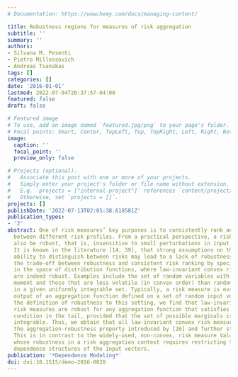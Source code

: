 ```yaml
---
# Documentation: https://wowchemy.com/docs/managing-content/

title: Robustness regions for measures of risk aggregation
subtitle: ''
summary: ''
authors:
- Silvana M. Pesenti
- Pietro Millossovich
- Andreas Tsanakas
tags: []
categories: []
date: '2016-01-01'
lastmod: 2022-07-04T20:37:57-04:00
featured: false
draft: false

# Featured image
# To use, add an image named `featured.jpg/png` to your page's folder.
# Focal points: Smart, Center, TopLeft, Top, TopRight, Left, Right, BottomLeft, Bottom, BottomRight.
image:
  caption: ''
  focal_point: ''
  preview_only: false

# Projects (optional).
#   Associate this post with one or more of your projects.
#   Simply enter your project's folder or file name without extension.
#   E.g. `projects = ["internal-project"]` references `content/project/deep-learning/index.md`.
#   Otherwise, set `projects = []`.
projects: []
publishDate: '2022-07-13T02:05:38.618581Z'
publication_types:
- '2'
abstract: One of risk measures’ key purposes is to consistently rank and distinguish
  between different risk profiles. From a practical perspective, a risk measure should
  also be robust, that is, insensitive to small perturbations in input assumptions.
  It is known in the literature [14, 39], that strong assumptions on the risk measure’s
  ability to distinguish between risks may lead to a lack of robustness. We address
  the trade-off between robustness and consistent risk ranking by specifying the regions
  in the space of distribution functions, where law-invariant convex risk measures
  are indeed robust. Examples include the set of random variables with bounded second
  moment and those that are less volatile (in convex order) than random variables
  in a given uniformly integrable set. Typically, a risk measure is evaluated on the
  output of an aggregation function defined on a set of random input vectors. Extending
  the definition of robustness to this setting, we find that law-invariant convex
  risk measures are robust for any aggregation function that satisfies a linear growth
  condition in the tail, provided that the set of possible marginals is uniformly
  integrable. Thus, we obtain that all law-invariant convex risk measures possess
  the aggregation-robustness property introduced by [26] and further studied by [40].
  This is in contrast to the widely-used, non-convex, risk measure Value-at-Risk,
  whose robustness in a risk aggregation context requires restricting the possible
  dependence structures of the input vectors.
publication: '*Dependence Modeling*'
doi: doi:10.1515/demo-2016-0020
---
```

